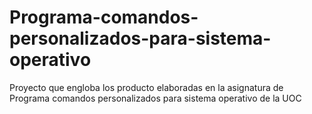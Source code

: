 # Programa-comandos-personalizados-para-sistema-operativo
Proyecto que engloba los producto elaboradas en la asignatura de Programa comandos personalizados para sistema operativo de la UOC
